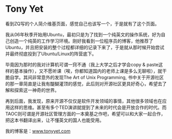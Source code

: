 # Tony Yet #

看到ZQ写的个人简介维基页面，感觉自己也该写一个，于是就有了这个页面。

我从06年秋季开始用Ubuntu，最初只是为了找到一个纯英文的操作系统，好为自己创造一个纯英的工作学习环境。刚好我看到一位程序员的博客，他推荐了Ubuntu，并且把安装的整个过程都详细的记录下来了，于是就从那时候开始尝试并最终彻底投到了Ubuntu/Linux的阵营底下。

毕竟因为那时的我对计算机可谓一窍不通（我上大学之后才学会copy & paste这样的基本操作），又不愿听课（唉，你都知道国内的老师上课是多么无聊啦），就干脆自学。其间非常意外的发现The Art of Unix Programming, 书中关于开源社区的那一章简直是让我有醍醐灌顶的感觉，此后则对开源社区更具好奇心，希望去了解和探索这一神奇的世界。

再到后面，我发现，原来开源不仅仅是软件开发领域的事情，其他很多领域也在应用这样的思维。甚至有多个TED演讲就提到了未来的时代会是开放合作的时代。而TAOC则可谓是开源社区管理方面的一本奠基之作吧，希望可以和大家一起合作，把这本书翻译出来，让不懂英文的国人也能受用。

我的博客是：www.tonyyet.com